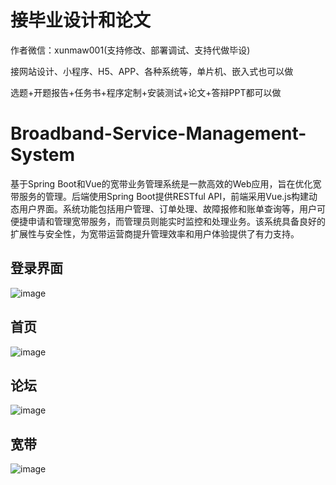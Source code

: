 # 接毕业设计和论文
作者微信：xunmaw001(支持修改、部署调试、支持代做毕设)

接网站设计、小程序、H5、APP、各种系统等，单片机、嵌入式也可以做

选题+开题报告+任务书+程序定制+安装测试+论文+答辩PPT都可以做
# Broadband-Service-Management-System
基于Spring Boot和Vue的宽带业务管理系统是一款高效的Web应用，旨在优化宽带服务的管理。后端使用Spring Boot提供RESTful API，前端采用Vue.js构建动态用户界面。系统功能包括用户管理、订单处理、故障报修和账单查询等，用户可便捷申请和管理宽带服务，而管理员则能实时监控和处理业务。该系统具备良好的扩展性与安全性，为宽带运营商提升管理效率和用户体验提供了有力支持。
## 登录界面
![image](https://github.com/user-attachments/assets/2ff18dc8-ed2a-4126-b126-92ce06cb34dd)
## 首页
![image](https://github.com/user-attachments/assets/ef47824b-72b9-4c0b-b51b-44aaaf5c4c32)
## 论坛
![image](https://github.com/user-attachments/assets/0fb97260-7715-4dc2-b112-a28e970032d1)
## 宽带
![image](https://github.com/user-attachments/assets/5b16790e-3f4d-4ab6-afcb-c64b49ccfbc9)
